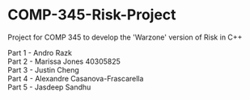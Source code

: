 # COMP-345-Risk-Project
Project for COMP 345 to develop the 'Warzone' version of Risk in C++

Part 1 - Andro Razk\
Part 2 - Marissa Jones 40305825\
Part 3 - Justin Cheng\
Part 4 - Alexandre Casanova-Frascarella\
Part 5 - Jasdeep Sandhu
